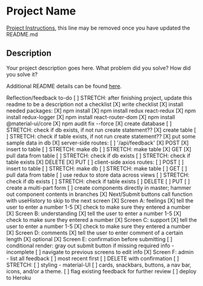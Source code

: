# Project Name

[Project Instructions](./INSTRUCTIONS.md), this line may be removed once you have updated the README.md

## Description

Your project description goes here. What problem did you solve? How did you solve it?

Additional README details can be found [here](https://github.com/PrimeAcademy/readme-template/blob/master/README.md).


Reflection/feedback to-do
[ ] STRETCH: after finishing project, update this readme to be a description not a checklist
[X] write checklist
[X] install needed packages:
    [X] npm install
    [X] npm install redux react-redux
    [X] npm install redux-logger
    [X] npm install react-router-dom
    [X] npm install @material-ui/core
    [X] npm audit fix --force
[X] create database
    [ ] STRETCH: check if db exists, if not run create statement??
[X] create table
    [ ] STRETCH: check if table exists, if not run create statement??
[X] put some sample data in db
[X] server-side routes:
    [ ] '/api/feedback'
    [X] POST
        [X] insert to table
        [ ] STRETCH: make db
        [ ] STRETCH: make table
    [X] GET
        [X] pull data from table
        [ ] STRETCH: check if db exists
        [ ] STRETCH: check if table exists
    [X] DELETE
    [X] PUT
[ ] client-side axios routes:
    [ ] POST
        [ ] insert to table
        [ ] STRETCH: make db
        [ ] STRETCH: make table
    [ ] GET
        [ ] pull data from table
            [ ] use redux to store data across views
        [ ] STRETCH: check if db exists
        [ ] STRETCH: check if table exists
    [ ] DELETE
    [ ] PUT
[ ] create a multi-part form
    [ ] create components directly in master; hammer out component contents in branches
    [X] Next/Submit buttons call function with useHistory to skip to the next screen
    [X] Screen A: feelings
        [X] tell the user to enter a number 1-5
        [X] check to make sure they entered a number
    [X] Screen B: understanding
        [X] tell the user to enter a number 1-5
        [X] check to make sure they entered a number
    [X] Screen C: support
        [X] tell the user to enter a number 1-5
        [X] check to make sure they entered a number
    [X] Screen D: comments
        [X] tell the user to enter comment of a certain length
        [X] optional
    [X] Screen E: confirmation before submitting
        [ ] conditional render: gray out submit button if missing required info - incomplete
        [ ] navigate to previous screens to edit info
    [X] Screen F: admin - list all feedback
        [ ] most recent first
        [ ] DELETE with confirmation
[ ] STRETCH:
    [ ] styling - material-UI
        [ ] cards, snackbars, buttons, a nav bar, icons, and/or a theme. 
    [ ] flag existing feedback for further review
    [ ] deploy to Heroku